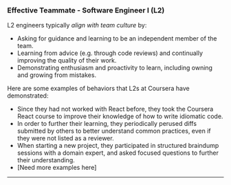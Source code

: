 ### Effective Teammate - Software Engineer I (L2)
L2 engineers typically *align with team culture* by:
* Asking for guidance and learning to be an independent member of the team.
* Learning from advice (e.g. through code reviews) and continually improving the quality of their work.
* Demonstrating enthusiasm and proactivity to learn, including owning and growing from mistakes.

Here are some examples of behaviors that L2s at Coursera have demonstrated:
* Since they had not worked with React before, they took the Coursera React course to improve their knowledge of how to write idiomatic code.
* In order to further their learning, they periodically perused diffs submitted by others to better understand common practices, even if they were not listed as a reviewer.
* When starting a new project, they participated in structured braindump sessions with a domain expert, and asked focused questions to further their understanding.
* [Need more examples here]
<hr>